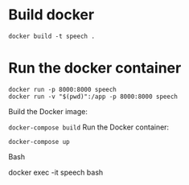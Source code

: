 # Build docker

```
docker build -t speech .
```

# Run the docker container
```
docker run -p 8000:8000 speech
docker run -v "$(pwd)":/app -p 8000:8000 speech

```


Build the Docker image:

```docker-compose build```
Run the Docker container:

```docker-compose up```


Bash

docker exec -it speech bash